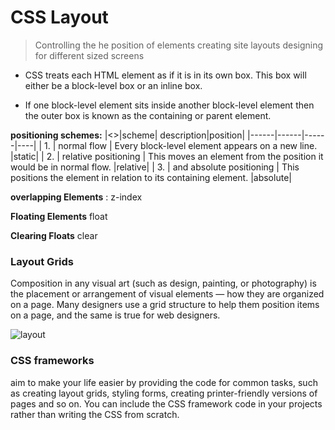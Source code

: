 # CSS Layout

>Controlling the he position of elements creating site layouts designing for different sized screens

* CSS treats each HTML element as if it is in its
own box. This box will either be a block-level
box or an inline box.

* If one block-level element sits inside another
block-level element then the outer box is
known as the containing or parent element.

**positioning schemes:**
|<>|scheme| description|position|
|------|------|------|----|
| 1. | normal flow | Every block-level element appears on a new line. |static|
| 2. | relative positioning | This moves an element from the position it would be in normal flow. |relative|
| 3. | and absolute positioning | This positions the element in relation to its containing element. |absolute|

**overlapping Elements** : z-index

**Floating Elements**
float

**Clearing Floats**
clear

### Layout Grids
Composition in any visual art (such as design, painting, or photography)
is the placement or arrangement of visual elements — how they are
organized on a page. Many designers use a grid structure to help them
position items on a page, and the same is true for web designers.

![layout](https://cdn.codecoda.com/themes/user/site/default/asset/img/blog/CSS-layout-1.png)


### CSS frameworks
aim to make your life easier by providing the code for
common tasks, such as creating layout grids, styling forms, creating
printer-friendly versions of pages and so on. You can include the CSS
framework code in your projects rather than writing the CSS from scratch.
